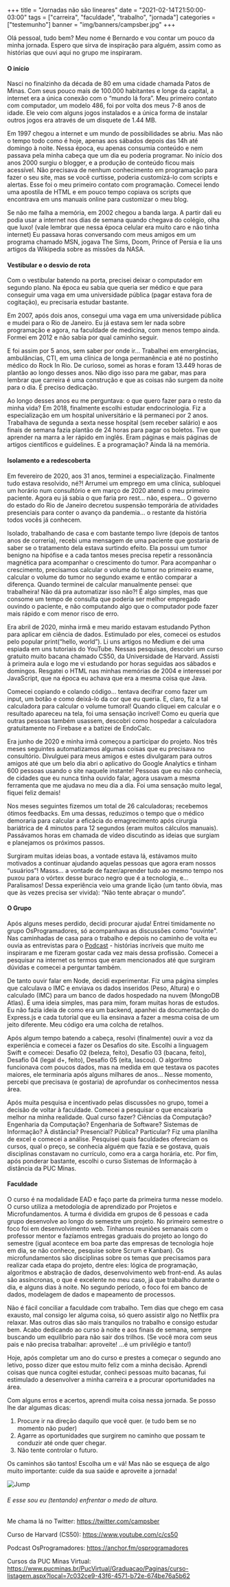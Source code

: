 +++
title = "Jornadas não são lineares"
date = "2021-02-14T21:50:00-03:00"
tags = ["carreira", "faculdade", "trabalho", "jornada"]
categories = ["testemunho"]
banner = "img/banners/campsber.jpg"
+++

Olá pessoal, tudo bem? Meu nome é Bernardo e vou contar um pouco da minha jornada. Espero que sirva de inspiração para alguém, assim como as histórias que ouvi aqui no grupo me inspiraram.

#### O início
Nasci no finalzinho da década de 80 em uma cidade chamada Patos de Minas. Com seus pouco mais de 100.000 habitantes e longe da capital, a internet era a única conexão com o “mundo lá fora”. Meu primeiro contato com computador, um modelo 486, foi por volta dos meus 7-8 anos de idade. Ele veio com alguns jogos instalados e a única forma de instalar outros jogos era através de um disquete de 1.44 MB.

Em 1997 chegou a internet e um mundo de possibilidades se abriu. Mas não o tempo todo como é hoje, apenas aos sábados depois das 14h até domingo à noite. Nessa época, eu apenas consumia conteúdo e nem passava pela minha cabeça que um dia eu poderia programar. No início dos anos 2000 surgiu o blogger, e a produção de conteúdo ficou mais acessível. Não precisava de nenhum conhecimento em programação para fazer o seu site, mas se você curtisse, poderia customizá-lo com scripts e alertas. Esse foi o meu primeiro contato com programação. Comecei lendo uma apostila de HTML e em pouco tempo copiava os scripts que encontrava em uns manuais online para customizar o meu blog.

Se não me falha a memória, em 2002 chegou a banda larga. A partir dali eu podia usar a internet nos dias de semana quando chegava do colégio, olha que luxo! (vale lembrar que nessa época celular era muito caro e não tinha internet) Eu passava horas conversando com meus amigos em um programa chamado MSN, jogava The Sims, Doom, Prince of Persia e lia uns artigos da Wikipedia sobre as missões da NASA. 

#### Vestibular e o desvio de rota
Com o vestibular batendo na porta, precisei deixar o computador em segundo plano. Na época eu sabia que queria ser médico e que para conseguir uma vaga em uma universidade pública (pagar estava fora de cogitação), eu precisaria estudar bastante. 

Em 2007, após dois anos, consegui uma vaga em uma universidade pública e mudei para o Rio de Janeiro. Eu já estava sem ler nada sobre programação e agora, na faculdade de medicina, com menos tempo ainda. Formei em 2012 e não sabia por qual caminho seguir.

E foi assim por 5 anos, sem saber por onde ir… Trabalhei em emergências, ambulâncias, CTI, em uma clínica de longa permanência e até no postinho médico do Rock In Rio. De curioso, somei as horas e foram 13.449 horas de plantão ao longo desses anos. Não digo isso para me gabar, mas para lembrar que carreira é uma construção e que as coisas não surgem da noite para o dia. É preciso dedicação.

Ao longo desses anos eu me perguntava: o que quero fazer para o resto da minha vida? Em 2018, finalmente escolhi estudar endocrinologia. Fiz a especialização em um hospital universitário e lá permaneci por 2 anos. Trabalhava de segunda a sexta nesse hospital (sem receber salário) e aos finais de semana fazia plantão de 24 horas para pagar os boletos. Tive que aprender na marra a ler rápido em inglês. Eram páginas e mais páginas de artigos científicos e guidelines. E a programação? Ainda lá na memória.

#### Isolamento e a redescoberta

Em fevereiro de 2020, aos 31 anos, terminei a especialização. Finalmente tudo estava resolvido, né?! Arrumei um emprego em uma clínica, subloquei um horário num consultório e em março de 2020 atendi o meu primeiro paciente. Agora eu já sabia o que faria pro rest… não, espera… O governo do estado do Rio de Janeiro decretou suspensão temporária de atividades presenciais para conter o avanço da pandemia… o restante da história todos vocês já conhecem.

Isolado, trabalhando de casa e com bastante tempo livre (depois de tantos anos de correria), recebi uma mensagem de uma paciente que gostaria de saber se o tratamento dela estava surtindo efeito. Ela possui um tumor benigno na hipófise e a cada tantos meses precisa repetir a ressonância magnética para acompanhar o crescimento do tumor. Para acompanhar o crescimento, precisamos calcular o volume do tumor no primeiro exame, calcular o volume do tumor no segundo exame e então comparar a diferença. Quando terminei de calcular manualmente pensei: que trabalheira! Não dá pra automatizar isso não?! É algo simples, mas que consome um tempo de consulta que poderia ser melhor empregado ouvindo o paciente, e não computando algo que o computador pode fazer mais rápido e com menor risco de erro.

Era abril de 2020, minha irmã e meu marido estavam estudando Python para aplicar em ciência de dados. Estimulado por eles, comecei os estudos pelo popular print(“hello, world”). Li uns artigos no Medium e dei uma espiada em uns tutoriais do YouTube. Nessas pesquisas, descobri um curso gratuito muito bacana chamado CS50, da Universidade de Harvard. Assisti à primeira aula e logo me vi estudando por horas seguidas aos sábados e domingos. Resgatei o HTML nas minhas memórias de 2004 e interessei por JavaScript, que na época eu achava que era a mesma coisa que Java.

Comecei copiando e colando código… tentava decifrar como fazer um input, um botão e como deixá-lo da cor que eu queria. E, claro, fiz a tal calculadora para calcular o volume tumoral! Quando cliquei em calcular e o resultado apareceu na tela, foi uma sensação incrível! Como eu queria que outras pessoas também usassem, descobri como hospedar a calculadora gratuitamente no Firebase e a batizei de EndoCalc.

Era junho de 2020 e minha irmã começou a participar do projeto. Nos três meses seguintes automatizamos algumas coisas que eu precisava no consultório. Divulguei para meus amigos e estes divulgaram para outros amigos até que um belo dia abri o aplicativo do Google Analytics e tinham 600 pessoas usando o site naquele instante! Pessoas que eu não conhecia, de cidades que eu nunca tinha ouvido falar, agora usavam a mesma ferramenta que me ajudava no meu dia a dia. Foi uma sensação muito legal, fiquei feliz demais!

Nos meses seguintes fizemos um total de 26 calculadoras; recebemos ótimos feedbacks. Em uma dessas, reduzimos o tempo que o médico demoraria para calcular a eficácia do emagrecimento após cirurgia bariátrica de 4 minutos para 12 segundos (eram muitos cálculos manuais). Passávamos horas em chamada de vídeo discutindo as ideias que surgiam e planejamos os próximos passos.

Surgiram muitas ideias boas, a vontade estava lá, estávamos muito motivados a continuar ajudando aquelas pessoas que agora eram nossos “usuários”! Masss… a vontade de fazer/aprender tudo ao mesmo tempo nos puxou para o vórtex desse buraco negro que é a tecnologia, e… Paralisamos! Dessa experiência veio uma grande lição (um tanto óbvia, mas que às vezes precisa ser vivida): “Não tente abraçar o mundo”.

#### O Grupo
Após alguns meses perdido, decidi procurar ajuda! Entrei timidamente no grupo OsProgramadores, só acompanhava as discussões como "ouvinte". Nas caminhadas de casa para o trabalho e depois no caminho de volta eu ouvia as entrevistas para o [Podcast](https://anchor.fm/osprogramadores) - histórias incríveis que muito me inspiraram e me fizeram gostar cada vez mais dessa profissão. Comecei a pesquisar na internet os termos que eram mencionados até que surgiram dúvidas e comecei a perguntar também. 

De tanto ouvir falar em Node, decidi experimentar. Fiz uma página simples que calculava o IMC e enviava os dados inseridos (Peso, Altura) e o calculado (IMC) para um banco de dados hospedado na nuvem (MongoDB Atlas). É uma ideia simples, mas para mim, foram muitas horas de estudos. Eu não fazia ideia de como era um backend, apanhei da documentação do Express.js e cada tutorial que eu lia ensinava a fazer a mesma coisa de um jeito diferente. Meu código era uma colcha de retalhos.

Após algum tempo batendo a cabeça, resolvi (finalmente) ouvir a voz da experiência e comecei a fazer os Desafios do site. Escolhi a linguagem Swift e comecei: Desafio 02 (beleza, feito), Desafio 03 (bacana, feito), Desafio 04 (legal d+, feito), Desafio 05 (eita, lascou). O algoritmo funcionava com poucos dados, mas na medida em que testava os pacotes maiores, ele terminaria após alguns milhares de anos… Nesse momento, percebi que precisava (e gostaria) de aprofundar os conhecimentos nessa área.

Após muita pesquisa e incentivado pelas discussões no grupo, tomei a decisão de voltar à faculdade. Comecei a pesquisar o que encaixaria melhor na minha realidade. Qual curso fazer? Ciências da Computação? Engenharia da Computação? Engenharia de Software? Sistemas de Informação? À distância? Presencial? Pública? Particular? Fiz uma planilha de excel e comecei a análise. Pesquisei quais faculdades ofereciam os cursos, qual o preço, se conhecia alguém que fazia e se gostava, quais disciplinas constavam no currículo, como era a carga horária, etc. Por fim, após ponderar bastante, escolhi o curso Sistemas de Informação à distância da PUC Minas.

#### Faculdade
O curso é na modalidade EAD e faço parte da primeira turma nesse modelo. O curso utiliza a metodologia de aprendizado por Projetos e Microfundamentos. A turma é dividida em grupos de 6 pessoas e cada grupo desenvolve ao longo do semestre um projeto. No primeiro semestre o foco foi em desenvolvimento web. Tínhamos reuniões semanais com o professor mentor e fazíamos entregas graduais do projeto ao longo do semestre (igual acontece em boa parte das empresas de tecnologia hoje em dia, se não conhece, pesquise sobre Scrum e Kanban). Os microfundamentos são disciplinas sobre os temas que precisamos para realizar cada etapa do projeto, dentre eles: lógica de programação, algoritmos e abstração de
dados, desenvolvimento web front-end. As aulas são assíncronas, o que é excelente no meu caso, já que trabalho durante o dia, e alguns dias à noite. No segundo período, o foco foi em banco de dados, modelagem de dados e mapeamento de processos.

Não é fácil conciliar a faculdade com trabalho. Tem dias que chego em casa exausto, mal consigo ler alguma coisa, só quero assistir algo no Netflix pra relaxar. Mas outros dias são mais tranquilos no trabalho e consigo estudar bem. Acabo dedicando ao curso à noite e aos finais de semana, sempre buscando um equilíbrio para não sair dos trilhos. (Se você mora com seus pais e não precisa trabalhar: aproveite! …é um privilégio e tanto!)

Hoje, após completar um ano do curso e prestes a começar o segundo ano letivo, posso dizer que estou muito feliz com a minha decisão. Aprendi coisas que nunca cogitei estudar, conheci pessoas muito bacanas, fui estimulado a desenvolver a minha carreira e a procurar oportunidades na área.

Com alguns erros e acertos, aprendi muita coisa nessa jornada. Se posso lhe dar algumas dicas: 
1. Procure ir na direção daquilo que você quer. (e tudo bem se no momento não puder)
2. Agarre as oportunidades que surgirem no caminho que possam te conduzir até onde quer chegar. 
3. Não tente controlar o futuro. 

Os caminhos são tantos! Escolha um e vá! Mas não se esqueça de algo muito importante: cuide da sua saúde e aproveite a jornada!

![Jump](/img/conteudos-de-artigos/campsber_jump.gif)
###### E esse sou eu (tentando) enfrentar o medo de altura.

Me chama lá no Twitter: https://twitter.com/campsber 

Curso de Harvard (CS50): https://www.youtube.com/c/cs50

Podcast OsProgramadores: https://anchor.fm/osprogramadores

Cursos da PUC Minas Virtual:
https://www.pucminas.br/PucVirtual/Graduacao/Paginas/curso-listagem.aspx?local=7c032ce9-43f6-4571-b72e-674be76a5b62
